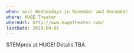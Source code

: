 ```yaml
---
when: most Wednesdays in November and December
where: HUGE Theater
whereUrl: http://www.hugetheater.com/
lastDate: 2019-09-01
---
```

STEMprov at HUGE! Details TBA.
